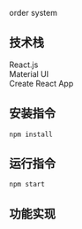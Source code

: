 order system

## 技术栈
React.js\
Material UI\
Create React App


## 安装指令
```
npm install
```

## 运行指令
```
npm start
```
## 功能实现
